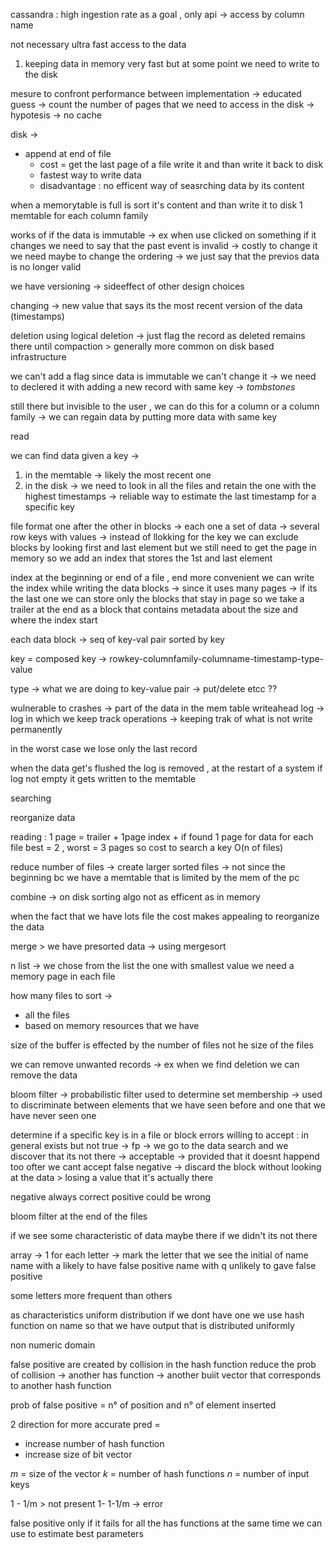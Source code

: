 cassandra : high ingestion rate as a goal , only api -> access by column name 

not necessary ultra fast access to the data 
1. keeping data in memory very fast but at some point we need to write to the disk

mesure to confront performance between implementation -> educated guess -> count the number of pages that we need to access in the disk -> hypotesis -> no cache 

disk ->
+ append at end of file 
	+ cost = get the last page of a file write it and than write it back to disk
	+ fastest way to write data 
	+ disadvantage : no efficent way of seasrching data by its content

when a memorytable is full is sort it's content and than write it to disk
1 memtable for each  column family

works of if the data is immutable -> ex when use clicked on something
if it changes we need to say that the past event is invalid -> costly to change it we need maybe to change the ordering -> we just say that the previos data is no longer valid 

we have versioning -> sideeffect of other design choices 

changing -> new value that says its the most recent version of the data (timestamps)

deletion using logical deletion -> just flag the record as deleted remains there until compaction > generally more common on disk based infrastructure

we can't add a flag since data is immutable we can't change it -> we need to declered it with adding a new record with same key -> *tombstones* 

still there but invisible to the user , we can do this for a column or a column family -> we can regain data by putting more data with same key

read

we can find data given a key ->
1. in the memtable -> likely the most recent one 
2. in the disk -> we need to look in all the files and retain the one with the highest timestamps -> reliable way to estimate the last timestamp for a specific key

file format 
	one after the other in blocks -> each one a set of data -> several row keys with values -> instead of llokking for the key we can exclude blocks by looking first and last element but we still need to get the page in memory so we add an index that stores the 1st and last element 

index at the beginning or end of a file , end more convenient we can write the index while writing the data blocks -> since it uses many pages -> if its the last one we can store only the blocks that stay in page so we take a trailer at the end as a block that contains metadata about the size and where the index start 

each data block -> seq of key-val pair sorted by key 

key = composed key -> rowkey-columnfamily-columname-timestamp-type-value

type -> what we are doing to key-value pair -> put/delete etcc ??

wulnerable to crashes -> part of the data in the mem table 
writeahead log -> log in which we keep track operations -> keeping trak of what is not write permanently 

in the worst case we lose only the last record

when the data get's flushed the log is removed , at the restart of a system if log not empty it gets written to the memtable

searching 

reorganize data 

reading :
1 page = trailer + 1page index + if found 1 page for data 
for each file best = 2 , worst = 3 pages
so cost to search a key O(n of files)

reduce number of files -> create larger sorted files -> not since the beginning bc we have a memtable that is limited by the mem of the pc 

combine -> on disk sorting algo not as efficent as in memory 

when the fact that we have lots file  the cost makes appealing to reorganize the data 

merge > we have presorted data -> using mergesort

n list -> we chose from the list the one with smallest value
we need a memory page in each file 

how many files to sort ->
+ all the files 
+ based on memory resources that we have 

size of the buffer is effected by the number of files not he size of the files 

we can remove unwanted records -> ex when we find deletion we can remove the data 

bloom filter -> probabilistic filter used to determine set membership -> used to discriminate between elements that we have seen before and one that we have never seen one 

determine if a specific key is in a file or block
errors willing to accept : in general 
exists but not true -> fp -> we go to the data search and we discover that its not there -> acceptable -> provided that it doesnt happend too ofter 
we cant accept false negative -> discard the block without looking at the data > losing a value that it's actually there 

negative always correct
positive could be wrong

bloom filter at the end of the files 

if we see some characteristic of data maybe there if we didn't its not there

array -> 1 for each letter  -> mark the letter that we see the initial of name 
name with a likely to have false positive 
name with q unlikely to gave false positive 

some letters more frequent than others

as characteristics uniform distribution
if we dont have one we use hash function on name so that we have output that is distributed uniformly

non numeric domain 

false positive are created by collision in the hash function 
reduce the prob of collision -> another has function -> another buìit vector that corresponds to another hash function 

prob of false positive = n° of position and n° of element inserted

2 direction for more accurate pred = 
+ increase number of hash function
+ increase size of bit vector 

$m$ = size of the vector
$k$ = number of hash functions
$n$ = number of input keys

1 - 1/m > not present
1- 1-1/m -> error

false positive only if it fails for all the has functions at the same time
we can use to estimate best parameters

